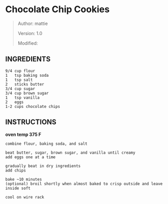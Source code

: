 # Chocolate Chip Cookies
> Author: mattie
>
> Version: 1.0
>
> Modified:


## INGREDIENTS
```
9/4 cup flour
1   tsp baking soda
1   tsp salt
2   sticks butter
3/4 cup sugar
3/4 cup brown sugar
1   tsp vanilla
2   eggs
1-2 cups chocolate chips
```


## INSTRUCTIONS

**oven temp 375 F**

```
combine flour, baking soda, and salt

beat butter, sugar, brown sugar, and vanilla until creamy
add eggs one at a time

gradually beat in dry ingredients
add chips

bake ~10 minutes
(optional) broil shortly when almost baked to crisp outside and leave inside soft

cool on wire rack
```
